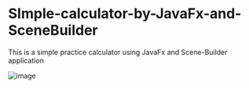 # SImple-calculator-by-JavaFx-and-SceneBuilder
This is a simple practice calculator using JavaFx and Scene-Builder application

![image](https://github.com/user-attachments/assets/ad78fb8c-f7e1-495f-a025-7de6d539554d)
